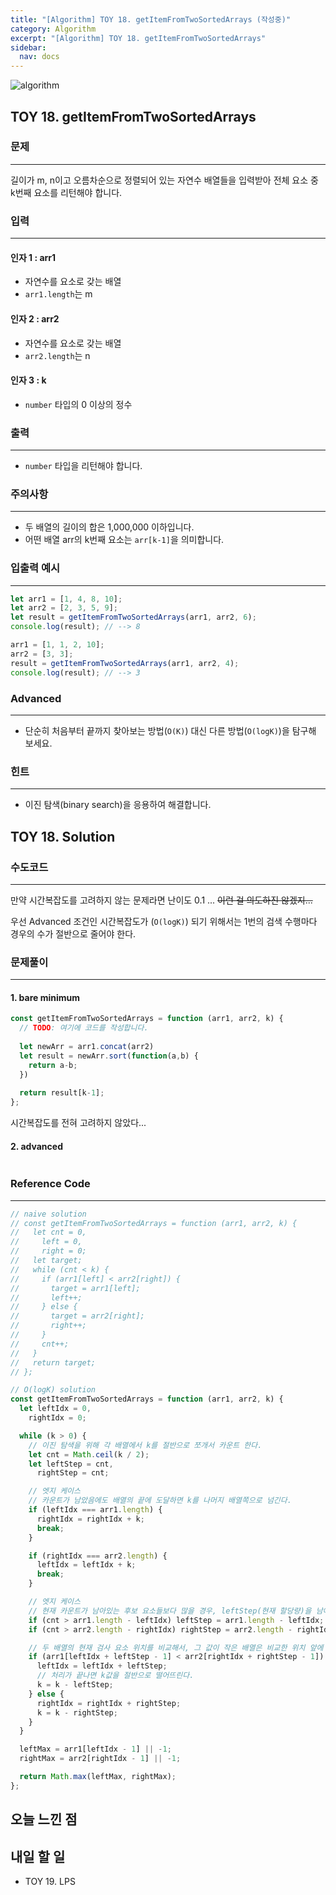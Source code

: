 ```yaml
---
title: "[Algorithm] TOY 18. getItemFromTwoSortedArrays (작성중)"
category: Algorithm
excerpt: "[Algorithm] TOY 18. getItemFromTwoSortedArrays"
sidebar:
  nav: docs
---
```


![algorithm](https://user-images.githubusercontent.com/83164003/131701318-f0ff36c4-1fcc-4f21-b978-18a9d8ec3386.jpg)
## TOY 18. getItemFromTwoSortedArrays
### 문제
---
길이가 m, n이고 오름차순으로 정렬되어 있는 자연수 배열들을 입력받아 전체 요소 중 k번째 요소를 리턴해야 합니다.

### 입력
---
#### 인자 1 : arr1
- 자연수를 요소로 갖는 배열
- `arr1.length`는 m
#### 인자 2 : arr2
- 자연수를 요소로 갖는 배열
- `arr2.length`는 n
#### 인자 3 : k
- `number` 타입의 0 이상의 정수

### 출력
---
- `number` 타입을 리턴해야 합니다.

### 주의사항
---
- 두 배열의 길이의 합은 1,000,000 이하입니다.
- 어떤 배열 arr의 k번째 요소는 `arr[k-1]`을 의미합니다.

### 입출력 예시
---
```javascript
let arr1 = [1, 4, 8, 10];
let arr2 = [2, 3, 5, 9];
let result = getItemFromTwoSortedArrays(arr1, arr2, 6);
console.log(result); // --> 8

arr1 = [1, 1, 2, 10];
arr2 = [3, 3];
result = getItemFromTwoSortedArrays(arr1, arr2, 4);
console.log(result); // --> 3
```

### Advanced
---
- 단순히 처음부터 끝까지 찾아보는 방법(`O(K)`) 대신 다른 방법(`O(logK)`)을 탐구해 보세요.

### 힌트
---
- 이진 탐색(binary search)을 응용하여 해결합니다.

## TOY 18. Solution
### 수도코드
---
만약 시간복잡도를 고려하지 않는 문제라면 난이도 0.1 ... ~~이런 걸 의도하진 않겠지...~~

우선 Advanced 조건인 시간복잡도가 (`O(logK)`) 되기 위해서는 1번의 검색 수행마다 경우의 수가 절반으로 줄어야 한다.


### 문제풀이
---

#### 1. bare minimum

```javascript 
const getItemFromTwoSortedArrays = function (arr1, arr2, k) {
  // TODO: 여기에 코드를 작성합니다.
  
  let newArr = arr1.concat(arr2)
  let result = newArr.sort(function(a,b) {
    return a-b;
  })
  
  return result[k-1];
};
```
시간복잡도를 전혀 고려하지 않았다... 
#### 2. advanced

```javascript

```
### Reference Code
---
```javascript
// naive solution
// const getItemFromTwoSortedArrays = function (arr1, arr2, k) {
//   let cnt = 0,
//     left = 0,
//     right = 0;
//   let target;
//   while (cnt < k) {
//     if (arr1[left] < arr2[right]) {
//       target = arr1[left];
//       left++;
//     } else {
//       target = arr2[right];
//       right++;
//     }
//     cnt++;
//   }
//   return target;
// };

// O(logK) solution
const getItemFromTwoSortedArrays = function (arr1, arr2, k) {
  let leftIdx = 0,
    rightIdx = 0;

  while (k > 0) {
    // 이진 탐색을 위해 각 배열에서 k를 절반으로 쪼개서 카운트 한다.
    let cnt = Math.ceil(k / 2);
    let leftStep = cnt,
      rightStep = cnt;

    // 엣지 케이스
    // 카운트가 남았음에도 배열의 끝에 도달하면 k를 나머지 배열쪽으로 넘긴다.
    if (leftIdx === arr1.length) {
      rightIdx = rightIdx + k;
      break;
    }

    if (rightIdx === arr2.length) {
      leftIdx = leftIdx + k;
      break;
    }

    // 엣지 케이스
    // 현재 카운트가 남아있는 후보 요소들보다 많을 경우, leftStep(현재 할당량)을 남아있는 요소들의 개수로 바꾼다.
    if (cnt > arr1.length - leftIdx) leftStep = arr1.length - leftIdx;
    if (cnt > arr2.length - rightIdx) rightStep = arr2.length - rightIdx;

    // 두 배열의 현재 검사 요소 위치를 비교해서, 그 값이 작은 배열은 비교한 위치 앞에 있는 요소들을 모두 후보군에서 제외시킨다.
    if (arr1[leftIdx + leftStep - 1] < arr2[rightIdx + rightStep - 1]) {
      leftIdx = leftIdx + leftStep;
      // 처리가 끝나면 k값을 절반으로 떨어뜨린다.
      k = k - leftStep;
    } else {
      rightIdx = rightIdx + rightStep;
      k = k - rightStep;
    }
  }

  leftMax = arr1[leftIdx - 1] || -1;
  rightMax = arr2[rightIdx - 1] || -1;

  return Math.max(leftMax, rightMax);
};
```
## 오늘 느낀 점
	
## 내일 할 일
- TOY 19. LPS
